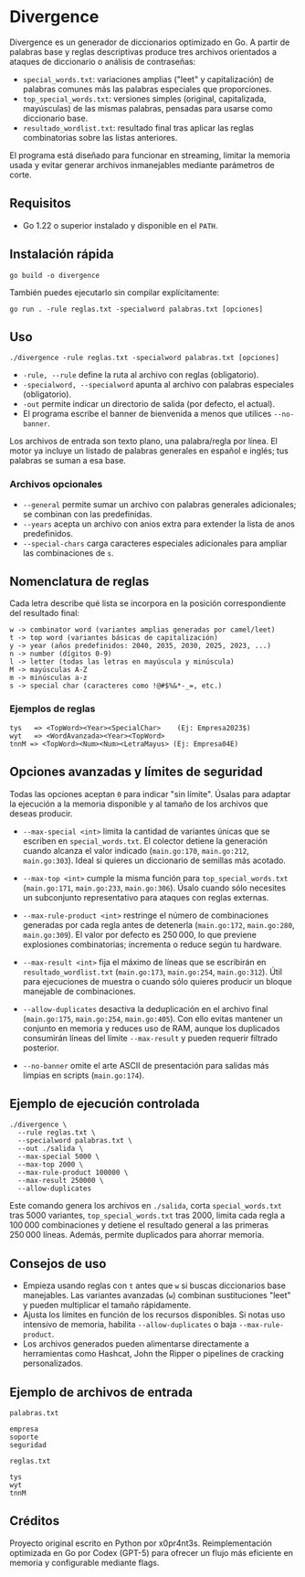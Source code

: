 # Divergence

Divergence es un generador de diccionarios optimizado en Go. A partir de palabras base y reglas descriptivas produce tres archivos orientados a ataques de diccionario o análisis de contraseñas:

- `special_words.txt`: variaciones amplias ("leet" y capitalización) de palabras comunes más las palabras especiales que proporciones.
- `top_special_words.txt`: versiones simples (original, capitalizada, mayúsculas) de las mismas palabras, pensadas para usarse como diccionario base.
- `resultado_wordlist.txt`: resultado final tras aplicar las reglas combinatorias sobre las listas anteriores.

El programa está diseñado para funcionar en streaming, limitar la memoria usada y evitar generar archivos inmanejables mediante parámetros de corte.

## Requisitos

- Go 1.22 o superior instalado y disponible en el `PATH`.

## Instalación rápida

```
go build -o divergence
```

También puedes ejecutarlo sin compilar explícitamente:

```
go run . -rule reglas.txt -specialword palabras.txt [opciones]
```

## Uso

```
./divergence -rule reglas.txt -specialword palabras.txt [opciones]
```

- `-rule, --rule` define la ruta al archivo con reglas (obligatorio).
- `-specialword, --specialword` apunta al archivo con palabras especiales (obligatorio).
- `-out` permite indicar un directorio de salida (por defecto, el actual).
- El programa escribe el banner de bienvenida a menos que utilices `--no-banner`.

Los archivos de entrada son texto plano, una palabra/regla por línea. El motor ya incluye un listado de palabras generales en español e inglés; tus palabras se suman a esa base.

### Archivos opcionales

- `--general` permite sumar un archivo con palabras generales adicionales; se combinan con las predefinidas.
- `--years` acepta un archivo con anios extra para extender la lista de anos predefinidos.
- `--special-chars` carga caracteres especiales adicionales para ampliar las combinaciones de `s`.


## Nomenclatura de reglas

Cada letra describe qué lista se incorpora en la posición correspondiente del resultado final:

```
w -> combinator word (variantes amplias generadas por camel/leet)
t -> top word (variantes básicas de capitalización)
y -> year (años predefinidos: 2040, 2035, 2030, 2025, 2023, ...)
n -> number (dígitos 0-9)
l -> letter (todas las letras en mayúscula y minúscula)
M -> mayúsculas A-Z
m -> minúsculas a-z
s -> special char (caracteres como !@#$%&*-_=, etc.)
```

### Ejemplos de reglas

```
tys   => <TopWord><Year><SpecialChar>    (Ej: Empresa2023$)
wyt   => <WordAvanzada><Year><TopWord>
tnnM => <TopWord><Num><Num><LetraMayus> (Ej: Empresa04E)
```

## Opciones avanzadas y límites de seguridad

Todas las opciones aceptan `0` para indicar "sin límite". Úsalas para adaptar la ejecución a la memoria disponible y al tamaño de los archivos que deseas producir.

- `--max-special <int>` limita la cantidad de variantes únicas que se escriben en `special_words.txt`. El colector detiene la generación cuando alcanza el valor indicado (`main.go:170`, `main.go:212`, `main.go:303`). Ideal si quieres un diccionario de semillas más acotado.

- `--max-top <int>` cumple la misma función para `top_special_words.txt` (`main.go:171`, `main.go:233`, `main.go:306`). Úsalo cuando sólo necesites un subconjunto representativo para ataques con reglas externas.

- `--max-rule-product <int>` restringe el número de combinaciones generadas por cada regla antes de detenerla (`main.go:172`, `main.go:280`, `main.go:309`). El valor por defecto es 250 000, lo que previene explosiones combinatorias; incrementa o reduce según tu hardware.

- `--max-result <int>` fija el máximo de líneas que se escribirán en `resultado_wordlist.txt` (`main.go:173`, `main.go:254`, `main.go:312`). Útil para ejecuciones de muestra o cuando sólo quieres producir un bloque manejable de combinaciones.

- `--allow-duplicates` desactiva la deduplicación en el archivo final (`main.go:175`, `main.go:254`, `main.go:405`). Con ello evitas mantener un conjunto en memoria y reduces uso de RAM, aunque los duplicados consumirán líneas del límite `--max-result` y pueden requerir filtrado posterior.

- `--no-banner` omite el arte ASCII de presentación para salidas más limpias en scripts (`main.go:174`).

## Ejemplo de ejecución controlada

```
./divergence \
  --rule reglas.txt \
  --specialword palabras.txt \
  --out ./salida \
  --max-special 5000 \
  --max-top 2000 \
  --max-rule-product 100000 \
  --max-result 250000 \
  --allow-duplicates
```

Este comando genera los archivos en `./salida`, corta `special_words.txt` tras 5000 variantes, `top_special_words.txt` tras 2000, limita cada regla a 100 000 combinaciones y detiene el resultado general a las primeras 250 000 líneas. Además, permite duplicados para ahorrar memoria.

## Consejos de uso

- Empieza usando reglas con `t` antes que `w` si buscas diccionarios base manejables. Las variantes avanzadas (`w`) combinan sustituciones "leet" y pueden multiplicar el tamaño rápidamente.
- Ajusta los límites en función de los recursos disponibles. Si notas uso intensivo de memoria, habilita `--allow-duplicates` o baja `--max-rule-product`.
- Los archivos generados pueden alimentarse directamente a herramientas como Hashcat, John the Ripper o pipelines de cracking personalizados.

## Ejemplo de archivos de entrada

`palabras.txt`
```
empresa
soporte
seguridad
```

`reglas.txt`
```
tys
wyt
tnnM
```

## Créditos

Proyecto original escrito en Python por x0pr4nt3s. Reimplementación optimizada en Go por Codex (GPT-5) para ofrecer un flujo más eficiente en memoria y configurable mediante flags.
